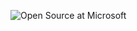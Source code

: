 ![Open Source at Microsoft](https://uploads-ssl.webflow.com/6106c919559b0800bc34cef6/6167e39a8cc9249aea324969_Opengraph-2.png)
